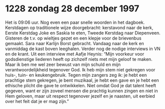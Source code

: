 # 1228 zondag 28 december 1997
Het is 09:06 uur. Nog even een paar snelle woorden in het dagboek. Kerstdagen op traditionele wijze doorgebracht: kerstavond naar de kerk, Eerste Kerstdag Joke en Saskia te eten, Tweede Kerstdag naar Diepenveen. Gisteren de t.v. op wieltjes gezet en een klepje voor de brievenbus gemaakt. Sara naar Karlijn Borst gebracht. Vandaag naar de kerk en vanmiddag de kast boven leeghalen. Verder nog de nodige interviews in VN en de krant. Uit een interview met Aafje Heynis: “Mijn voorkeur voor godsdienstige liederen heeft op zichzelf niets met mijn geloof te maken. Maar ik ben me wel zeer bewust van mijn schuld en mijn verantwoordelijkheid tegenover God. Ik heb mijn stem niet gekregen voor huis-, tuin- en keukengebruik. Tegen mijn zangers zeg ik: je hebt een prachtige stem gekregen, je bent muzikaal, je hebt een gave en je hebt een ethische plicht die gave te ontwikkelen. Niet omdat God je dat talent heeft gegeven, want er zijn zoveel mensen die prachtig kunnen zingen en niet in Hem geloven, maar uit respect tegenover jezelf en je naasten, uit eerbied over het feit dat je er mag zijn.”